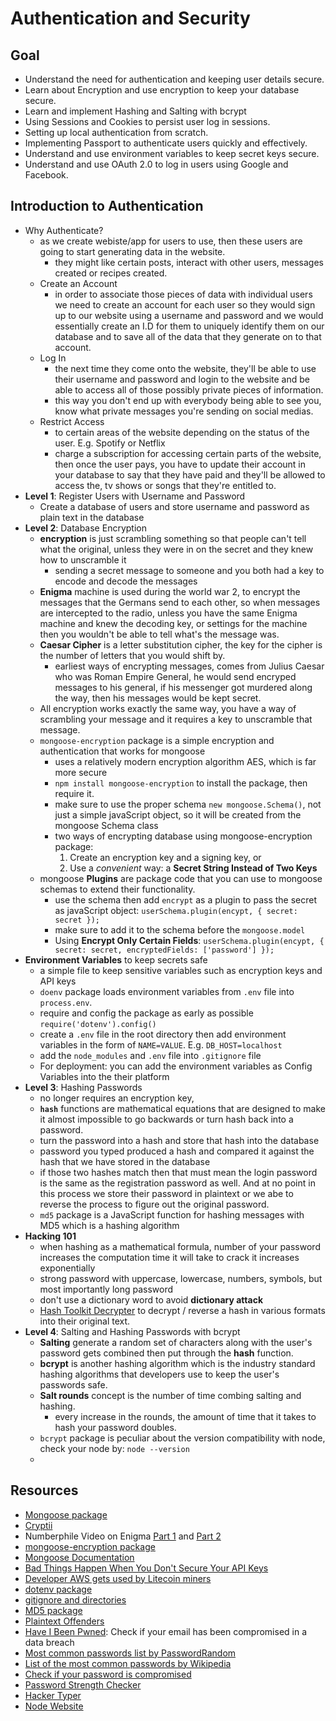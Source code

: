 # Authentication and Security

## Goal

- Understand the need for authentication and keeping user
details secure.
- Learn about Encryption and use encryption to keep your
database secure.
- Learn and implement Hashing and Salting with bcrypt
- Using Sessions and Cookies to persist user log in sessions.
- Setting up local authentication from scratch.
- Implementing Passport to authenticate users quickly and
effectively.
- Understand and use environment variables to keep secret keys secure.
- Understand and use OAuth 2.0 to log in users using Google and Facebook.


## Introduction to Authentication

- Why Authenticate?
  - as we create webiste/app for users to use, then these users are going to start generating data in the website.
    - they might like certain posts, interact with other users, messages created or recipes created.
  - Create an Account
    - in order to associate those pieces of data with individual users we need to create an account for each user so they would sign up to our website using a username and password and we would essentially create an I.D for them to uniquely identify them on our database and to save all of the data that they generate on to that account. 
  - Log In
    - the next time they come onto the website, they'll be able to use their username and password and login to the website and be able to access all of those possibly private pieces of information.
    - this way you don't end up with everybody being able to see you, know what private messages you're sending on social medias.
  - Restrict Access
    - to certain areas of the website depending on the status of the user. E.g. Spotify or Netflix
    - charge a subscription for accessing certain parts of the website, then once the user pays, you have to update their account in your database to say that they have paid and they'll be allowed to access the, tv shows or songs that they're entitled to.
- **Level 1**: Register Users with Username and Password
  - Create a database of users and store username and password as plain text in the database
- **Level 2**: Database Encryption
  - **encryption** is just scrambling something so that people can't tell what the original, unless they were in on the secret and they knew how to unscramble it
    - sending a secret message to someone and you both had a key to encode and decode the messages
  - **Enigma** machine is used during the world war 2, to encrypt the messages that the Germans send to each other, so when messages are intercepted to the radio, unless you have the same Enigma machine and knew the decoding key, or settings for the machine then you wouldn't be able to tell what's the message was.
  - **Caesar Cipher** is a letter substitution cipher, the key for the cipher is the number of letters that you would shift by.
    - earliest ways of encrypting messages, comes from Julius Caesar who was Roman Empire General, he would send encryped messages to his general, if his messenger got murdered along the way, then his messages would be kept secret.
  - All encryption works exactly the same way, you have a way of scrambling your message and it requires a key to unscramble that message.
  - `mongoose-encryption` package is a simple encryption and authentication that works for mongoose
    - uses a relatively modern encryption algorithm AES, which is far more secure 
    - `npm install mongoose-encryption` to install the package, then require it.
    - make sure to use the proper schema `new mongoose.Schema()`, not just a simple javaScript object, so it will be created from the mongoose Schema class
    - two ways of encrypting database using mongoose-encryption package:
      1. Create an encryption key and a signing key, or
      2. Use a _convenient_ way: a **Secret String Instead of Two Keys**
  - mongoose **Plugins** are package code that you can use to mongoose schemas to extend their functionality.
    - use the schema then add `encrypt` as a plugin to pass the secret as javaScript object: `userSchema.plugin(encypt, { secret: secret });`
    - make sure to add it to the schema before the `mongoose.model`
    - Using **Encrypt Only Certain Fields**: `userSchema.plugin(encypt, { secret: secret, encryptedFields: ['password'] });`
- **Environment Variables** to keep secrets safe
  - a simple file to keep sensitive variables such as encryption keys and API keys
  - `doenv` package loads environment variables from `.env` file into `process.env`.
  - require and config the package as early as possible `require('dotenv').config()`
  - create a `.env` file in the root directory then add environment variables in the form of `NAME=VALUE`. E.g. `DB_HOST=localhost`
  - add the `node_modules` and `.env` file into `.gitignore` file
  - For deployment: you can add the environment variables as Config Variables into the their platform
- **Level 3**: Hashing Passwords
  - no longer requires an encryption key,
  - **`hash`** functions are mathematical equations that are designed to make it almost impossible to go backwards or turn hash back into a password.
  - turn the password into a hash and store that hash into the database
  - password you typed produced a hash and compared it against the hash that we have stored in the database
  - if those two hashes match then that must mean the  login password is the same as the registration password as well. And at no point in this process we store their password in plaintext or we abe to reverse the process to figure out the original password.
  - `md5` package is a JavaScript function for hashing messages with MD5 which is a hashing algorithm
- **Hacking 101**
  - when hashing as a mathematical formula, number of your password increases the computation time it will take to crack it increases exponentially
  - strong password with uppercase, lowercase, numbers, symbols, but most importantly long password
  - don't use a dictionary word to avoid **dictionary attack**
  - [Hash Toolkit Decrypter](https://hashtoolkit.com) to decrypt / reverse a hash in various formats into their original text.
- **Level 4**: Salting and Hashing Passwords with bcrypt
  - **Salting** generate a random set of characters along with the user's password gets combined then put through the **hash** function.
  - **bcrypt** is another hashing algorithm which is the industry standard hashing algorithms that developers use to keep the user's passwords safe.
  - **Salt rounds** concept is the number of time combing salting and hashing.
    - every increase in the rounds, the amount of time that it takes to hash your password doubles.
  - `bcrypt` package is peculiar about the version compatibility with node, check your node by: `node --version`
  - 


## Resources

- [Mongoose package](https://www.npmjs.com/package/mongoose)
- [Cryptii](https://cryptii.com/)
- Numberphile Video on Enigma [Part 1](https://www.youtube.com/watch?v=G2_Q9FoD-oQ) and [Part 2](https://www.youtube.com/watch?v=V4V2bpZlqx8)
- [mongoose-encryption package](https://www.npmjs.com/package/mongoose-encryption)
- [Mongoose Documentation](https://mongoosejs.com/docs/guide.html)
- [Bad Things Happen When You Don't Secure Your API Keys](https://www.theregister.co.uk/2015/01/06/dev_blunder_shows_github_crawling_with_keyslurping_bots/)
- [Developer AWS gets used by Litecoin miners](http://vertis.io/2013/12/16/unauthorised-litecoin-mining.html)
- [dotenv package](https://www.npmjs.com/package/dotenv)
- [gitignore and directories](https://stackoverflow.com/questions/22924633/gitignore-is-not-ignoring-directories)
- [MD5 package](https://www.npmjs.com/package/md5)
- [Plaintext Offenders](https://plaintextoffenders.com/)
- [Have I Been Pwned](https://haveibeenpwned.com/): Check if your email has been compromised in a data breach
- [Most common passwords list by PasswordRandom](https://www.passwordrandom.com/most-popular-passwords)
- [List of the most common passwords by Wikipedia](https://en.wikipedia.org/wiki/List_of_the_most_common_passwords)
- [Check if your password is compromised](https://haveibeenpwned.com/)
- [Password Strength Checker](http://password-checker.online-domain-tools.com/)
- [Hacker Typer](http://hackertyper.com/)
- [Node Website](https://nodejs.org/en/)